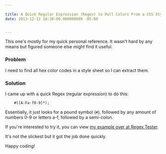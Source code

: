 ```yaml
---
 
title: A Quick Regular Expression (Regex) to Pull Colors From a CSS Stylesheet
date: 2013-12-12 18:30:00.000000000 -05:00


---
```

This one's mostly for my quick personal reference. It wasn't hard by any means but figured someone else might find it useful.

### Problem

I need to find all hex color codes in a style sheet so I can extract them.

### Solution

I came up with a quick Regex (regular expression) to do this:

```regex
    #([A-Fa-f0-9]*);
```

Essentially, it just looks for a pound symbol (`#`), followed by any amount of numbers 0-9 or letters a-f, followed by a semi-colon.

If you're interested to try it, you can view [my example over at Regex Tester].

It's not the slickest but it got the job done quickly.

Happy coding!

[my example over at Regex Tester]: http://regexpal.com/?flags=gm&amp;regex=%23(%5BA-Fa-f0-9%5D*)%3B&amp;input=%23F1682D%3B%0A%23a%3B%0A%23aaa%3B%0A%23bbb%3B%0A%23123456%3B%0A%0ANote%20that%20it%20still%20matches%20numbers%20that%20are%20longer%20than%20they%20need%20be%20(I%20didn't%20care%20about%20this)%3A%0A%23123456778%3B%0A%0A
